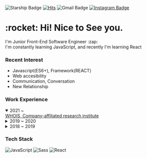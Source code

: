 ![Starship Badge](https://img.shields.io/github/last-commit/qkaxhfms/qkaxhfms)
[![Hits](https://hits.seeyoufarm.com/api/count/incr/badge.svg?url=https%3A%2F%2Fgithub.com%2Fqkaxhfms&count_bg=%235E6FD3&title_bg=%23555555&icon=&icon_color=%23626262&title=hits&edge_flat=false)](https://hits.seeyoufarm.com)
![Gmail Badge](https://img.shields.io/badge/Gmail-d14836?style=flat-square&logo=Gmail&logoColor=white&link=mailto:kmsdevwork@gmail.com)
[![Instagram Badge](https://img.shields.io/badge/Instagram-9c38d1?style=flat&logo=Instagram&logoColor=white)](https://www.instagram.com/k_min821) 


<h1>:rocket: Hi! Nice to See you.</h1>
<p>
I'm Junior Front-End Software Engineer :zap:</br>
I'm constantly learning JavaScript, and recently I'm learning React
</p>

### Recent Interest
- Javascript(ES6+), Framework(REACT)
- Web accesibility
- Communication, Conversation
- New Relationship

### Work Experience
<details open>
<summary>2021 ~ </summary>
<a href="https://whois.co.kr/"> WHOIS, Company-affiliated research institute </a> <br/>
</details>
<details markdown="1">
<summary>2019 ~ 2020</summary>
<a href="https://www.fuz.co.kr/"> FUZ, UX&middot;UI Development Team </a> <br/>
</details>
<details markdown="1">
<summary>2018 ~ 2019</summary>
<p>
Web development work in a startup company
</p>
</details>

### Tech Stack
![JavaScript](https://img.shields.io/badge/JavaScript-%23F7DF1E?style=flat-square&logo=JavaScript&logoColor=white)
![Sass](https://img.shields.io/badge/Sass-%23db7093?style=flat-square&logo=Sass&logoColor=white)
![React](https://img.shields.io/badge/React-61Dafb?style=flat-square&logo=React&logoColor=white)

